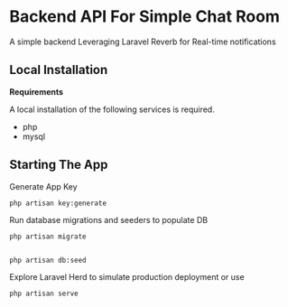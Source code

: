 # Backend API For Simple Chat Room

A simple backend Leveraging Laravel Reverb for Real-time notifications

## Local Installation

**Requirements**

A local installation of the following services is required.

-   php
-   mysql

## Starting The App

Generate App Key

    php artisan key:generate

Run database migrations and seeders to populate DB

    php artisan migrate


    php artisan db:seed

Explore Laravel Herd to simulate production deployment or use

    php artisan serve
